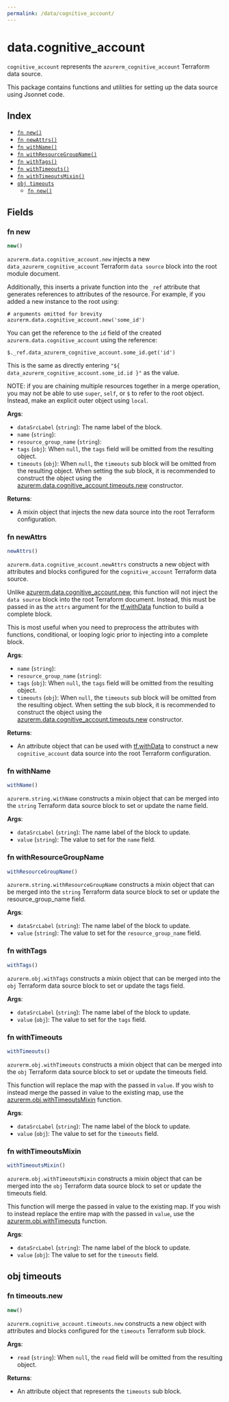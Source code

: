 ```yaml
---
permalink: /data/cognitive_account/
---
```


# data.cognitive_account

`cognitive_account` represents the `azurerm_cognitive_account` Terraform data source.



This package contains functions and utilities for setting up the data source using Jsonnet code.


## Index

* [`fn new()`](#fn-new)
* [`fn newAttrs()`](#fn-newattrs)
* [`fn withName()`](#fn-withname)
* [`fn withResourceGroupName()`](#fn-withresourcegroupname)
* [`fn withTags()`](#fn-withtags)
* [`fn withTimeouts()`](#fn-withtimeouts)
* [`fn withTimeoutsMixin()`](#fn-withtimeoutsmixin)
* [`obj timeouts`](#obj-timeouts)
  * [`fn new()`](#fn-timeoutsnew)

## Fields

### fn new

```ts
new()
```


`azurerm.data.cognitive_account.new` injects a new `data_azurerm_cognitive_account` Terraform `data source`
block into the root module document.

Additionally, this inserts a private function into the `_ref` attribute that generates references to attributes of the
resource. For example, if you added a new instance to the root using:

    # arguments omitted for brevity
    azurerm.data.cognitive_account.new('some_id')

You can get the reference to the `id` field of the created `azurerm.data.cognitive_account` using the reference:

    $._ref.data_azurerm_cognitive_account.some_id.get('id')

This is the same as directly entering `"${ data_azurerm_cognitive_account.some_id.id }"` as the value.

NOTE: if you are chaining multiple resources together in a merge operation, you may not be able to use `super`, `self`,
or `$` to refer to the root object. Instead, make an explicit outer object using `local`.

**Args**:
  - `dataSrcLabel` (`string`): The name label of the block.
  - `name` (`string`): 
  - `resource_group_name` (`string`): 
  - `tags` (`obj`):  When `null`, the `tags` field will be omitted from the resulting object.
  - `timeouts` (`obj`):  When `null`, the `timeouts` sub block will be omitted from the resulting object. When setting the sub block, it is recommended to construct the object using the [azurerm.data.cognitive_account.timeouts.new](#fn-cognitiveaccounttimeoutsnew) constructor.

**Returns**:
- A mixin object that injects the new data source into the root Terraform configuration.


### fn newAttrs

```ts
newAttrs()
```


`azurerm.data.cognitive_account.newAttrs` constructs a new object with attributes and blocks configured for the `cognitive_account`
Terraform data source.

Unlike [azurerm.data.cognitive_account.new](#fn-cognitiveaccountnew), this function will not inject the `data source`
block into the root Terraform document. Instead, this must be passed in as the `attrs` argument for the
[tf.withData](https://github.com/tf-libsonnet/core/tree/main/docs#fn-withdata) function to build a complete block.

This is most useful when you need to preprocess the attributes with functions, conditional, or looping logic prior to
injecting into a complete block.

**Args**:
  - `name` (`string`): 
  - `resource_group_name` (`string`): 
  - `tags` (`obj`):  When `null`, the `tags` field will be omitted from the resulting object.
  - `timeouts` (`obj`):  When `null`, the `timeouts` sub block will be omitted from the resulting object. When setting the sub block, it is recommended to construct the object using the [azurerm.data.cognitive_account.timeouts.new](#fn-cognitiveaccounttimeoutsnew) constructor.

**Returns**:
  - An attribute object that can be used with [tf.withData](https://github.com/tf-libsonnet/core/tree/main/docs#fn-withdata) to construct a new `cognitive_account` data source into the root Terraform configuration.


### fn withName

```ts
withName()
```

`azurerm.string.withName` constructs a mixin object that can be merged into the `string`
Terraform data source block to set or update the name field.



**Args**:
  - `dataSrcLabel` (`string`): The name label of the block to update.
  - `value` (`string`): The value to set for the `name` field.


### fn withResourceGroupName

```ts
withResourceGroupName()
```

`azurerm.string.withResourceGroupName` constructs a mixin object that can be merged into the `string`
Terraform data source block to set or update the resource_group_name field.



**Args**:
  - `dataSrcLabel` (`string`): The name label of the block to update.
  - `value` (`string`): The value to set for the `resource_group_name` field.


### fn withTags

```ts
withTags()
```

`azurerm.obj.withTags` constructs a mixin object that can be merged into the `obj`
Terraform data source block to set or update the tags field.



**Args**:
  - `dataSrcLabel` (`string`): The name label of the block to update.
  - `value` (`obj`): The value to set for the `tags` field.


### fn withTimeouts

```ts
withTimeouts()
```

`azurerm.obj.withTimeouts` constructs a mixin object that can be merged into the `obj`
Terraform data source block to set or update the timeouts field.

This function will replace the map with the passed in `value`. If you wish to instead merge the
passed in value to the existing map, use the [azurerm.obj.withTimeoutsMixin](TODO) function.

**Args**:
  - `dataSrcLabel` (`string`): The name label of the block to update.
  - `value` (`obj`): The value to set for the `timeouts` field.


### fn withTimeoutsMixin

```ts
withTimeoutsMixin()
```

`azurerm.obj.withTimeoutsMixin` constructs a mixin object that can be merged into the `obj`
Terraform data source block to set or update the timeouts field.

This function will merge the passed in value to the existing map. If you wish
to instead replace the entire map with the passed in `value`, use the [azurerm.obj.withTimeouts](TODO)
function.


**Args**:
  - `dataSrcLabel` (`string`): The name label of the block to update.
  - `value` (`obj`): The value to set for the `timeouts` field.


## obj timeouts



### fn timeouts.new

```ts
new()
```


`azurerm.cognitive_account.timeouts.new` constructs a new object with attributes and blocks configured for the `timeouts`
Terraform sub block.



**Args**:
  - `read` (`string`):  When `null`, the `read` field will be omitted from the resulting object.

**Returns**:
  - An attribute object that represents the `timeouts` sub block.
